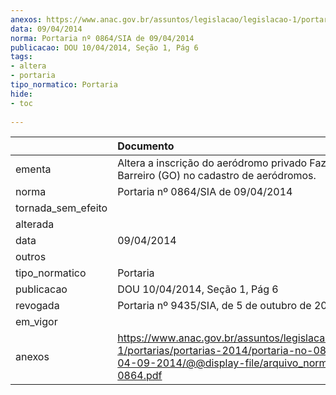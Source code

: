 ```yaml
---
anexos: https://www.anac.gov.br/assuntos/legislacao/legislacao-1/portarias/portarias-2014/portaria-no-0864-sia-de-04-09-2014/@@display-file/arquivo_norma/PA2014-0864.pdf
data: 09/04/2014
norma: Portaria nº 0864/SIA de 09/04/2014
publicacao: DOU 10/04/2014, Seção 1, Pág 6
tags:
- altera
- portaria
tipo_normatico: Portaria
hide: 
- toc 
 
---
```


|                    | Documento                                                                                                                                                         |
|:-------------------|:------------------------------------------------------------------------------------------------------------------------------------------------------------------|
| ementa             | Altera a inscrição do aeródromo privado Fazenda Barreiro (GO) no cadastro de aeródromos.                                                                          |
| norma              | Portaria nº 0864/SIA de 09/04/2014                                                                                                                                |
| tornada_sem_efeito |                                                                                                                                                                   |
| alterada           |                                                                                                                                                                   |
| data               | 09/04/2014                                                                                                                                                        |
| outros             |                                                                                                                                                                   |
| tipo_normatico     | Portaria                                                                                                                                                          |
| publicacao         | DOU 10/04/2014, Seção 1, Pág 6                                                                                                                                    |
| revogada           | Portaria nº 9435/SIA, de 5 de outubro de 2022                                                                                                                     |
| em_vigor           |                                                                                                                                                                   |
| anexos             | https://www.anac.gov.br/assuntos/legislacao/legislacao-1/portarias/portarias-2014/portaria-no-0864-sia-de-04-09-2014/@@display-file/arquivo_norma/PA2014-0864.pdf |